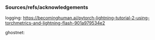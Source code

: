 


### Sources/refs/acknowledgements

logging: 
https://becominghuman.ai/pytorch-lightning-tutorial-2-using-torchmetrics-and-lightning-flash-901a979534e2

ghostnet: 

